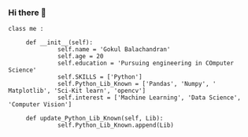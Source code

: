 ### Hi there 👋

<!--
**kpbgokul/kpbgokul** is a ✨ _special_ ✨ repository because its `README.md` (this file) appears on your GitHub profile.

Here are some ideas to get you started:

- 🔭 I’m currently working on ...
- 🌱 I’m currently learning ...
- 👯 I’m looking to collaborate on ...
- 🤔 I’m looking for help with ...
- 💬 Ask me about ...
- 📫 How to reach me: ...
- 😄 Pronouns: ...
- ⚡ Fun fact: ...
-->


    class me :
         
         def __init__(self):
                  self.name = 'Gokul Balachandran'
                  self.age = 20
                  self.education = 'Pursuing engineering in COmputer Science'
                  self.SKILLS = ['Python']
                  self.Python_Lib_Known = ['Pandas', 'Numpy', ' Matplotlib', 'Sci-Kit learn', 'opencv']
                  self.interest = ['Machine Learning', 'Data Science', 'Computer Vision']
                  
         def update_Python_Lib_Known(self, Lib):
                  self.Python_Lib_Known.append(Lib)
                  
         
